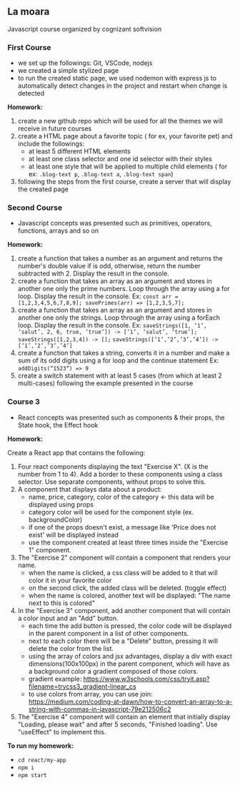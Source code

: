 ## La moara

Javascript course organized by cognizant softvision

### First Course

- we set up the followings: Git, VSCode, nodejs
- we created a simple stylized page
- to run the created static page, we used nodemon with express js to automatically detect changes in the project and restart when change is detected

**Homework:**

1. create a new github repo which will be used for all the themes we will receive in future courses
2. create a HTML page about a favorite topic ( for ex, your favorite pet) and include the followings:
   - at least 5 different HTML elements
   - at least one class selector and one id selector with their styles
   - at least one style that will be applied to multiple child elements ( for ex: `.blog-text p`, `.blog-text a`, `.blog-text span`)
3. following the steps from the first course, create a server that will display the created page

### Second Course

- Javascript concepts was presented such as primitives, operators, functions, arrays and so on

**Homework:**

1. create a function that takes a number as an argument and returns the number's double value if is odd, otherwise, return the number subtracted with 2. Display the result in the console.
2. create a function that takes an array as an argument and stores in another one only the prime numbers. Loop through the array using a for loop. Display the result in the console.
   Ex: `const arr = [1,2,3,4,5,6,7,8,9]; savePrimes(arr) => [1,2,3,5,7]; `
3. create a function that takes an array as an argument and stores in another one only the strings. Loop through the array using a forEach loop. Display the result in the console.
   Ex: `saveStrings([1, ‘1’, ‘salut’, 2, 6, true, ‘true’]) -> [‘1’, ‘salut’, ‘true’];`
   `saveStrings([1,2,3,4]) -> [];`
   `saveStrings([‘1’,’2’,’3’,’4’]) -> [‘1’,’2’,’3’,’4’]`
4. create a function that takes a string, converts it in a number and make a sum of its odd digits using a for loop and the continue statement
   Ex: `addDigits(“1523”) => 9`
5. create a switch statement with at least 5 cases (from which at least 2 multi-cases) following the example presented in the course

### Course 3

- React concepts was presented such as components & their props, the State hook, the Effect hook

**Homework:**

Create a React app that contains the following:

1. Four react components displaying the text "Exercise X". (X is the number from 1 to 4). Add a border to these components using a class selector. Use separate components, without props to solve this.
2. A component that displays data about a product:
    - name, price, category, color of the category <- this data will be displayed using props
    - category color will be used for the component style (ex. backgroundColor)
    - if one of the props doesn't exist, a message like 'Price does not exist' will be displayed instead
    - use the component created at least three times inside the "Exercise 1" component.
3. The "Exercise 2" component will contain a component that renders your name.
    - when the name is clicked, a css class will be added to it that will color it in your favorite color
    - on the second click, the added class will be deleted. (toggle effect)
    - when the name is colored, another text will be displayed: "The name next to this is colored"
4. In the "Exercise 3" component, add another component that will contain a color input and an "Add" button.
    - each time the add button is pressed, the color code will be displayed in the parent component in a list of other components.
    - next to each color there will be a "Delete" button, pressing it will delete the color from the list.
    - using the array of colors and jsx advantages, display a div with exact dimensions(100x100px) in the parent component, which will have as a background color a gradient composed of those colors.
    - gradient example: https://www.w3schools.com/css/tryit.asp?filename=trycss3_gradient-linear_cs
    - to use colors from array, you can use join: https://medium.com/coding-at-dawn/how-to-convert-an-array-to-a-string-with-commas-in-javascript-79e212506c2
5. The "Exercise 4" component will contain an element that initially display "Loading, please wait" and after 5 seconds, "Finished loading". Use "useEffect" to implement this.

**To run my homework:**
- `cd react/my-app`
- `npm i`
- `npm start`
